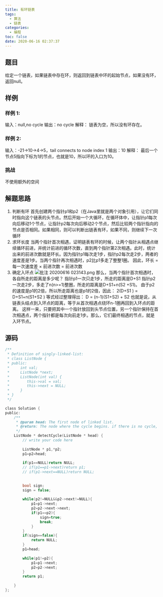 ```yaml
---
title: 有环链表
tags:
  - 算法
  - 链表
categories:
  - 编程
toc: false
date: 2020-06-16 02:37:37
---
```


## 题目
给定一个链表，如果链表中存在环，则返回到链表中环的起始节点，如果没有环，返回null。

## 样例
### 样例 1:

输入：null,no cycle
输出：no cycle
解释：
链表为空，所以没有环存在。
### 样例 2:

输入：-21->10->4->5，tail connects to node index 1
输出：10
解释：
最后一个节点5指向下标为1的节点，也就是10，所以环的入口为10。
### 挑战
不使用额外的空间
## 解题思路
1. 判断有环
首先创建两个指针p1和p2（在Java里就是两个对象引用），让它们同时指向这个链表的头节点。然后开始一个大循环，在循环体中，让指针p1每次向后移动1个节点，让指针p2每次向后移动2个节点，然后比较两个指针指向的节点是否相同。如果相同，则可以判断出链表有环，如果不同，则继续下一次循环
2. 求环长度
当两个指针首次相遇，证明链表有环的时候，让两个指针从相遇点继续循环前进，并统计前进的循环次数，直到两个指针第2次相遇。此时，统计出来的前进次数就是环长。因为指针p1每次走1步，指针p2每次走2步，两者的速度差是1步。当两个指针再次相遇时，p2比p1多走了整整1圈。
因此，环长 = 每一次速度差 × 前进次数 = 前进次数
3. 确定入环点
![批注 20200616 023143.png](/images/2020/06/16/ffa813bf-e6bb-43d2-9d69-c97ae5d59ca6.png)
那么，当两个指针首次相遇时，各自所走的距离是多少呢？
指针p1一次只走1步，所走的距离是D+S1
指针p2一次走2步，多走了n(n>=1)整圈，所走的距离是D+S1+n(S2 +S1)。
由于p2的速度是p1的2倍，所以所走距离也是p1的2倍，因此：
2(D+S1 ) = D+S1+n(S1+S2 )
等式经过整理得出：
D = (n-1)(S1+S2) + S2
也就是说，从链表头结点到入环点的距离，等于从首次相遇点绕环n-1圈再回到入环点的距离。
这样一来，只要把其中一个指针放回到头节点位置，另一个指针保持在首次相遇点，两个指针都是每次向前走1步。那么，它们最终相遇的节点，就是入环节点。

## 源码
```c
/**
 * Definition of singly-linked-list:
 * class ListNode {
 * public:
 *     int val;
 *     ListNode *next;
 *     ListNode(int val) {
 *        this->val = val;
 *        this->next = NULL;
 *     }
 * }
 */

class Solution {
public:
    /**
     * @param head: The first node of linked list.
     * @return: The node where the cycle begins. if there is no cycle, return null
     */
    ListNode * detectCycle(ListNode * head) {
        // write your code here
        
        ListNode * p1,*p2;
        p1=p2=head;
        
        if(p1==NULL)return NULL;
        // if(p1==p1->next)return p1;
        // if(p1->next==NULL)return NULL;
        
        
        bool sign;
        sign = false;
        
        while(p2!=NULL&&p2->next!=NULL){
            p1=p1->next;
            p2=p2->next->next;
            if(p1==p2){
                sign=true;
                break;
            }
        }
        if(sign==false){
            return NULL;
        }
        p1=head;
        
        while(p1!=p2){
            p1=p1->next;
            p2=p2->next;
        }
        return p1;
        
    }
};
```